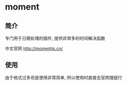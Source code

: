 # moment

## 简介

专门用于日期处理的插件, 提供非常多的时间解决函数

中文官网 http://momentjs.cn/

## 使用

由于格式过多但是使用非常简单, 所以使用时直接去官网搜就行